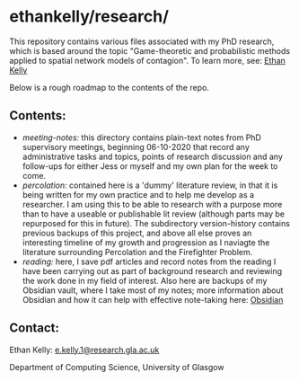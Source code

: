 # ethankelly/research/

This repository contains various files associated with my PhD research, which is based around the topic "Game-theoretic and probabilistic methods applied to spatial network models of contagion". To learn more, see: [Ethan Kelly](https://gla.ac.uk/pgrs/ethankelly/)

Below is a rough roadmap to the contents of the repo.

## Contents:
* _meeting-notes:_ this directory contains plain-text notes from PhD supervisory meetings, beginning 06-10-2020 that record any administrative tasks and topics, points of research discussion and any follow-ups for either Jess or myself and my own plan for the week to come.
* _percolation:_ contained here is a 'dummy' literature review, in that it is being written for my own practice and to help me develop as a researcher. I am using this to be able to research with a purpose more than to have a useable or publishable lit review (although parts may be repurposed for this in future). The subdirectory version-history contains previous backups of this project, and above all else proves an interesting timeline of my growth and progression as I naviagte the literature surrounding Percolation and the Firefighter Problem.
* _reading:_ here, I save pdf articles and record notes from the reading I have been carrying out as part of background research and reviewing the work done in my field of interest. Also here are backups of my Obsidian vault, where I take most of my notes; more information about Obsidian and how it can help with effective note-taking here: [Obsidian](https://obsidian.md)


## Contact:
Ethan Kelly: e.kelly.1@research.gla.ac.uk

Department of Computing Science, University of Glasgow


